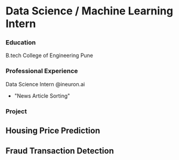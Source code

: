 # Data Science / Machine Learning Intern
### Education
B.tech College of Engineering Pune 

### Professional Experience
Data Science Intern @ineuron.ai
- "News Article Sorting"

### Project
Housing Price Prediction
-

Fraud Transaction Detection 
-

